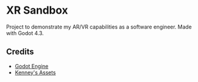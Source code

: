 # XR Sandbox
Project to demonstrate my AR/VR capabilities as a software engineer. Made with Godot 4.3.

## Credits
- [Godot Engine](https://godotengine.org/license/)
- [Kenney's Assets](https://www.kenney.nl/)
